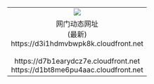 ﻿<table>
  <tr></tr>
  <tr><td colspan=2 align=center><img src="https://d3i1hdmvbwpk8k.cloudfront.net/Up/oGate.jpg" /></td></tr>
  <tr><td colspan=2 align=center>网门动态网址<br/>(最新)
<br>https://d3i1hdmvbwpk8k.cloudfront.net
<br/>
<br>https://d7b1earydcz7e.cloudfront.net
<br>https://d1bt8me6pu4aac.cloudfront.net
    </td>
  </tr>
</table>
